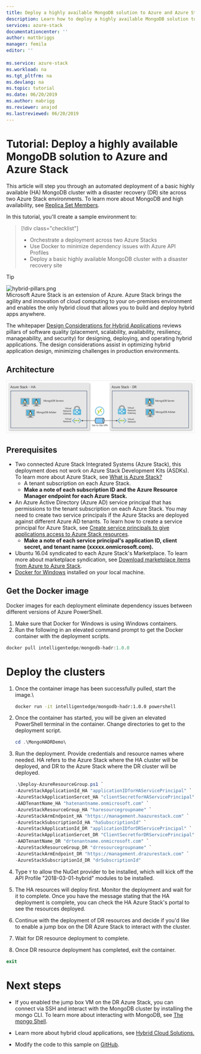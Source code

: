```yaml
---
title: Deploy a highly available MongoDB solution to Azure and Azure Stack | Microsoft Docs
description: Learn how to deploy a highly available MongoDB solution to Azure and Azure Stack
services: azure-stack
documentationcenter: ''
author: mattbriggs
manager: femila
editor: ''

ms.service: azure-stack
ms.workload: na
ms.tgt_pltfrm: na
ms.devlang: na
ms.topic: tutorial
ms.date: 06/20/2019
ms.author: mabrigg
ms.reviewer: anajod
ms.lastreviewed: 06/20/2019
---
```


# Tutorial: Deploy a highly available MongoDB solution to Azure and Azure Stack

This article will step you through an automated deployment of a basic highly available (HA) MongoDB cluster with a disaster recovery (DR) site
across two Azure Stack environments. To learn more about MongoDB and high availability, see [Replica Set Members](https://docs.mongodb.com/manual/core/replica-set-members/).

In this tutorial, you'll create a sample environment to:

> [!div class="checklist"]
> - Orchestrate a deployment across two Azure Stacks
> - Use Docker to minimize dependency issues with Azure API Profiles
> - Deploy a basic highly available MongoDB cluster with a disaster recovery site


> [!Tip]  
> ![hybrid-pillars.png](./media/azure-stack-solution-cloud-burst/hybrid-pillars.png)  
> Microsoft Azure Stack is an extension of Azure. Azure Stack brings the agility and innovation of cloud computing to your on-premises environment and enables the only hybrid cloud that allows you to build and deploy hybrid apps anywhere.  
> 
> The whitepaper [Design Considerations for Hybrid Applications](https://aka.ms/hybrid-cloud-applications-pillars) reviews pillars of software quality (placement, scalability, availability, resiliency, manageability, and security) for designing, deploying, and operating hybrid applications. The design considerations assist in optimizing hybrid application design, minimizing challenges in production environments.



## Architecture

![highly available MongoDB in Azure Stack](media/azure-stack-solution-mongdb-ha/image1.png)

## Prerequisites

  - Two connected Azure Stack Integrated Systems (Azure Stack), this deployment does not work on Azure Stack Development Kits (ASDKs). To
    learn more about Azure Stack, see [What is Azure Stack?](https://azure.microsoft.com/overview/azure-stack/)
      - A tenant subscription on each Azure Stack.    
      - **Make a note of each subscription ID and the Azure Resource Manager endpoint for each Azure Stack.**
  - An Azure Active Directory (Azure AD) service principal that has permissions to the tenant subscription on each Azure Stack. You may need to create two service principals if the Azure Stacks are deployed against different Azure AD tenants. To learn how to create a service principal for Azure Stack, see [Create service principals to give applications access to Azure Stack resources](https://docs.microsoft.com/azure-stack/user/azure-stack-create-service-principals).    
      - **Make a note of each service principal's application ID, client secret, and tenant name (xxxxx.onmicrosoft.com).**
  - Ubuntu 16.04 syndicated to each Azure Stack's Marketplace. To learn more about marketplace syndication, see [Download marketplace items from Azure to Azure Stack](https://docs.microsoft.com/azure-stack/operator/azure-stack-download-azure-marketplace-item).
  - [Docker for Windows](https://docs.docker.com/docker-for-windows/) installed on your local machine.

## Get the Docker image

Docker images for each deployment eliminate dependency issues between
different versions of Azure PowerShell.
1.  Make sure that Docker for Windows is using Windows containers.
2.  Run the following in an elevated command prompt to get the Docker container with the deployment scripts.
```powershell  
docker pull intelligentedge/mongodb-hadr:1.0.0
```

# Deploy the clusters

1.  Once the container image has been successfully pulled, start the image.\

    ```bash  
    docker run -it intelligentedge/mongodb-hadr:1.0.0 powershell
    ```

2.  Once the container has started, you will be given an elevated PowerShell terminal in the container. Change directories to get to the deployment script.

    ```powershell  
    cd .\MongoHADRDemo\
    ```

3.  Run the deployment. Provide credentials and resource names where needed. HA refers to the Azure Stack where the HA cluster will be deployed, and DR to the Azure Stack where the DR cluster will be deployed.

    ```powershell
    .\Deploy-AzureResourceGroup.ps1 `
    -AzureStackApplicationId_HA "applicationIDforHAServicePrincipal" `
    -AzureStackApplicationSercet_HA "clientSecretforHAServicePrincipal" `
    -AADTenantName_HA "hatenantname.onmicrosoft.com" `
    -AzureStackResourceGroup_HA "haresourcegroupname" `
    -AzureStackArmEndpoint_HA "https://management.haazurestack.com" `
    -AzureStackSubscriptionId_HA "haSubscriptionId" `
    -AzureStackApplicationId_DR "applicationIDforDRServicePrincipal" `
    -AzureStackApplicationSercet_DR "ClientSecretforDRServicePrincipal" `
    -AADTenantName_DR "drtenantname.onmicrosoft.com" `
    -AzureStackResourceGroup_DR "drresourcegroupname" `
    -AzureStackArmEndpoint_DR "https://management.drazurestack.com" `
    -AzureStackSubscriptionId_DR "drSubscriptionId"
    ```

4.  Type `Y` to allow the NuGet provider to be installed, which will kick off the API Profile "2018-03-01-hybrid" modules to be installed.

5.  The HA resources will deploy first. Monitor the deployment and wait for it to complete. Once you have the message stating that the HA deployment is complete, you can check the HA Azure Stack's portal to see the resources deployed. 

6.  Continue with the deployment of DR resources and decide if you'd like to enable a jump box on the DR Azure Stack to interact with the cluster.

7.  Wait for DR resource deployment to complete.

8.  Once DR resource deployment has completed, exit the container.

  ```powershell
  exit
  ```

# Next steps

  - If you enabled the jump box VM on the DR Azure Stack, you can connect via SSH and interact with the MongoDB cluster by installing the mongo CLI. To learn more about interacting with MongoDB, see [The mongo Shell](https://docs.mongodb.com/manual/mongo/).

  - Learn more about hybrid cloud applications, see [Hybrid Cloud Solutions.](https://aka.ms/azsdevtutorials)

  - Modify the code to this sample on [GitHub](https://github.com/Azure-Samples/azure-intelligent-edge-patterns).
